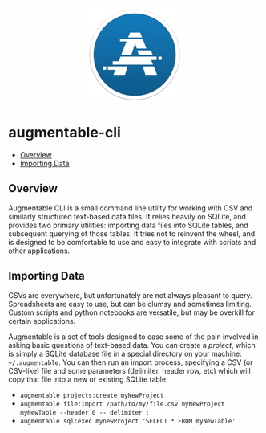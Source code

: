 
<p align="center">
    <img src ="/assets/icon.png" />
</p>
<!-- [![Augmentable](/assets/icon.png)](https://www.augmentable.io/) -->

# augmentable-cli

* [Overview](#overview)
* [Importing Data](#importing-data)


## Overview

Augmentable CLI is a small command line utility for working with CSV and similarly structured text-based data files. It relies heavily on SQLite, and provides two primary utilities: importing data files into SQLite tables, and subsequent querying of those tables. It tries not to reinvent the wheel, and is designed to be comfortable to use and easy to integrate with scripts and other applications.


## Importing Data

CSVs are everywhere, but unfortunately are not always pleasant to query. Spreadsheets are easy to use, but can be clumsy and sometimes limiting. Custom scripts and python notebooks are versatile, but may be overkill for certain applications.

Augmentable is a set of tools designed to ease some of the pain involved in asking basic questions of text-based data. You can create a *project*, which is simply a SQLite database file in a special directory on your machine: `~/.augmentable`. You can then run an import process, specifying a CSV (or CSV-like) file and some parameters (delimiter, header row, etc) which will copy that file into a new or existing SQLite table.

- `augmentable projects:create myNewProject`
- `augmentable file:import /path/to/my/file.csv myNewProject myNewTable --header 0 -- delimiter ;`
- `augmentable sql:exec mynewProject 'SELECT * FROM myNewTable'`